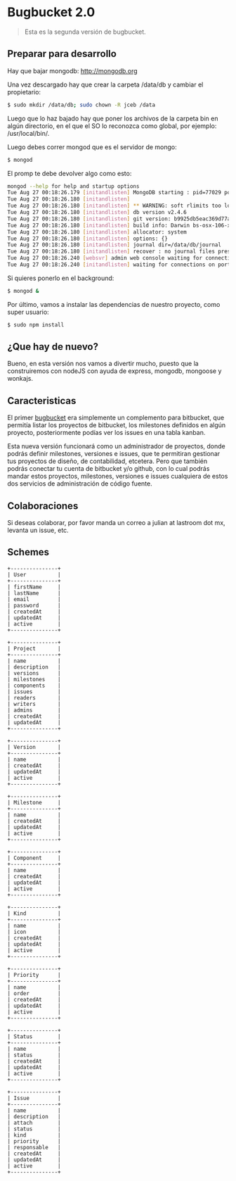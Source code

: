 Bugbucket 2.0
=============

> Esta es la segunda versión de bugbucket.

## Preparar para desarrollo

Hay que bajar mongodb: http://mongodb.org

Una vez descargado hay que crear la carpeta /data/db y cambiar el propietario:

```sh
$ sudo mkdir /data/db; sudo chown -R jceb /data
```

Luego que lo haz bajado hay que poner los archivos de la carpeta bin en algún directorio, en el que el SO lo reconozca como global, por ejemplo: /usr/local/bin/.

Luego debes correr mongod que es el servidor de mongo:

```sh
$ mongod
```

El promp te debe devolver algo como esto:

```sh
mongod --help for help and startup options
Tue Aug 27 00:18:26.179 [initandlisten] MongoDB starting : pid=77029 port=27017 dbpath=/data/db/ 64-bit host=MacBook-Air-de-Julian.local
Tue Aug 27 00:18:26.180 [initandlisten] 
Tue Aug 27 00:18:26.180 [initandlisten] ** WARNING: soft rlimits too low. Number of files is 256, should be at least 1000
Tue Aug 27 00:18:26.180 [initandlisten] db version v2.4.6
Tue Aug 27 00:18:26.180 [initandlisten] git version: b9925db5eac369d77a3a5f5d98a145eaaacd9673
Tue Aug 27 00:18:26.180 [initandlisten] build info: Darwin bs-osx-106-x86-64-2.10gen.cc 10.8.0 Darwin Kernel Version 10.8.0: Tue Jun  7 16:32:41 PDT 2011; root:xnu-1504.15.3~1/RELEASE_X86_64 x86_64 BOOST_LIB_VERSION=1_49
Tue Aug 27 00:18:26.180 [initandlisten] allocator: system
Tue Aug 27 00:18:26.180 [initandlisten] options: {}
Tue Aug 27 00:18:26.180 [initandlisten] journal dir=/data/db/journal
Tue Aug 27 00:18:26.180 [initandlisten] recover : no journal files present, no recovery needed
Tue Aug 27 00:18:26.240 [websvr] admin web console waiting for connections on port 28017
Tue Aug 27 00:18:26.240 [initandlisten] waiting for connections on port 27017
```

Si quieres ponerlo en el background:

```sh
$ mongod &
```

Por último, vamos a instalar las dependencias de nuestro proyecto, como super usuario:

```sh
$ sudo npm install
```

## ¿Que hay de nuevo?

Bueno, en esta versión nos vamos a divertir mucho, puesto que la construiremos con nodeJS con ayuda de express, mongodb, mongoose y wonkajs.

## Caracteristicas

El primer [bugbucket](http://bugbucket.org) era simplemente un complemento para bitbucket, que permitía listar los proyectos de bitbucket, los milestones definidos en algún proyecto, posteriormente podías ver los issues en una tabla kanban.

Esta nueva versión funcionará como un administrador de proyectos, donde podrás definir milestones, versiones e issues, que te permitiran gestionar tus proyectos de diseño, de contabilidad, etcetera. Pero que también podrás conectar tu cuenta de bitbucket y/o github, con lo cual podrás mandar estos proyectos, milestones, versiones e issues cualquiera de estos dos servicios de administración de código fuente.

## Colaboraciones

Si deseas colaborar, por favor manda un correo a julian at lastroom dot mx, levanta un issue, etc.

## Schemes

```
+---------------+
| User          |
+---------------+
| firstName     |
| lastName      |
| email         |
| password      |
| createdAt     |
| updatedAt     |
| active        |
+---------------+

+---------------+
| Project       |
+---------------+
| name          |
| description   |
| versions      |
| milestones    |
| components    |
| issues        |
| readers       |
| writers       |
| admins        |
| createdAt     |
| updatedAt     |
+---------------+

+---------------+
| Version       |
+---------------+
| name          |
| createdAt     |
| updatedAt     |
| active        |
+---------------+

+---------------+
| Milestone     |
+---------------+
| name          |
| createdAt     |
| updatedAt     |
| active        |
+---------------+

+---------------+
| Component     |
+---------------+
| name          |
| createdAt     |
| updatedAt     |
| active        |
+---------------+

+---------------+
| Kind          |
+---------------+
| name          |
| icon          |
| createdAt     |
| updatedAt     |
| active        |
+---------------+

+---------------+
| Priority      |
+---------------+
| name          |
| order         |
| createdAt     |
| updatedAt     |
| active        |
+---------------+

+---------------+
| Status        |
+---------------+
| name          |
| status        |
| createdAt     |
| updatedAt     |
| active        |
+---------------+

+---------------+
| Issue         |
+---------------+
| name          |
| description   |
| attach        |
| status        |
| kind          |
| priority      |
| responsable   |
| createdAt     |
| updatedAt     |
| active        |
+---------------+
```
